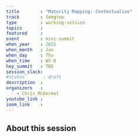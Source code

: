 ```yaml
---
title        : "Maturity Mapping: Contextualise"
track        : Semgrep
type         : working-session
topics       :
featured     :
event        : mini-summit
when_year    : 2021
when_month   : Jan
when_day     : Thu
when_time    : WS-6
hey_summit   : TBD
session_slack:
#status       : draft
description  :
organizers   :
    - Chris McDermot
youtube_link :
zoom_link    :
---
```


## About this session
